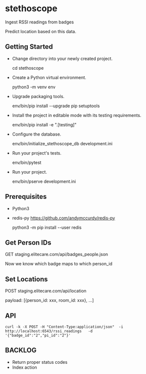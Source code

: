 stethoscope
===========


Ingest RSSI readings from badges

Predict location based on this data.


Getting Started
---------------

- Change directory into your newly created project.

    cd stethoscope

- Create a Python virtual environment.

    python3 -m venv env

- Upgrade packaging tools.

    env/bin/pip install --upgrade pip setuptools

- Install the project in editable mode with its testing requirements.

    env/bin/pip install -e ".[testing]"

- Configure the database.

    env/bin/initialize_stethoscope_db development.ini

- Run your project's tests.

    env/bin/pytest

- Run your project.

    env/bin/pserve development.ini



Prerequisites
-------------

  * Python3
  * redis-py https://github.com/andymccurdy/redis-py

    python3 -m pip install --user redis

Get Person IDs
--------------

GET staging.elitecare.com/api/badges_people.json

Now we know which badge maps to which person_id


Set Locations
-------------

POST staging.elitecare.com/api/location

payload: [{person_id: xxx, room_id: xxx}, ...]


API
---

    curl -k -X POST -H "Content-Type:application/json"  -i http://localhost:6543/rssi_readings   -d '{"badge_id":"2","pi_id":"2"}'



BACKLOG
-------

* Return proper status codes
* Index action


